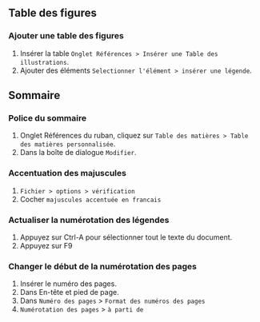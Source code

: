 ## Table des figures

### Ajouter une table des figures

1. Insérer la table `Onglet Références > Insérer une Table des illustrations`.
2. Ajouter des éléments `Selectionner l'élément > insérer une légende`.

## Sommaire 

### Police du sommaire

1. Onglet Références du ruban, cliquez sur `Table des matières > Table des matières personnalisée`.
2. Dans la boîte de dialogue `Modifier`.

### Accentuation des majuscules

1. `Fichier > options > vérification`
2. Cocher `majuscules accentuée en francais`


### Actualiser la numérotation des légendes

1. Appuyez sur Ctrl-A pour sélectionner tout le texte du document.
2. Appuyez sur F9

### Changer le début de la numérotation des pages 

1. Insérer le numéro des pages.
2. Dans En-tête et pied de page.
3. Dans `Numéro des pages` > `Format des numéros des pages`
4. `Numérotation des pages` > `à parti de `
